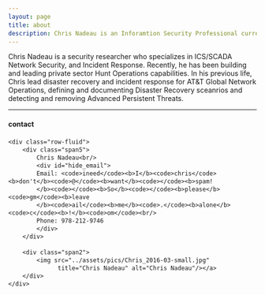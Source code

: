 ```yaml
---
layout: page
title: about
description: Chris Nadeau is an Inforamtion Security Professional currently working as an Information Security Architect with focuses on ICS/SCADA, Incident Response, MDM, and DLP
---
```


Chris Nadeau is a security researcher who specializes in ICS/SCADA Network Security, and Incident Response. Recently, he has been building and leading private sector Hunt Operations capabilities. In his previous life, Chris lead disaster recovery and incident response for AT&T Global Network Operations, defining and documenting Disaster Recovery sceanrios and detecting and removing Advanced Persistent Threats.

---

<div class="container">
<h4><a name="contact"></a>contact</h4>

    <div class="row-fluid">
        <div class="span5">
            Chris Nadeau<br/>
            <div id="hide_email">
            Email: <code>ineed</code><b>I</b><code>chris</code><b>don't</b><code>@</code><b>want</b><code></code><b>spam!
            </b><code></code><b>So</b><code></code><b>please</b><code>gm</code><b>leave
            </b><code>ail</code><b>me</b><code>.</code><b>alone</b><code>c</code><b>!</b><code>om</code><br/>
            Phone: 978-212-9746
            </div>
        </div>

        <div class="span2">
            <img src="../assets/pics/Chris_2016-03-small.jpg"
                  title="Chris Nadeau" alt="Chris Nadeau"/></a>
        </div>
    </div>
</div>
